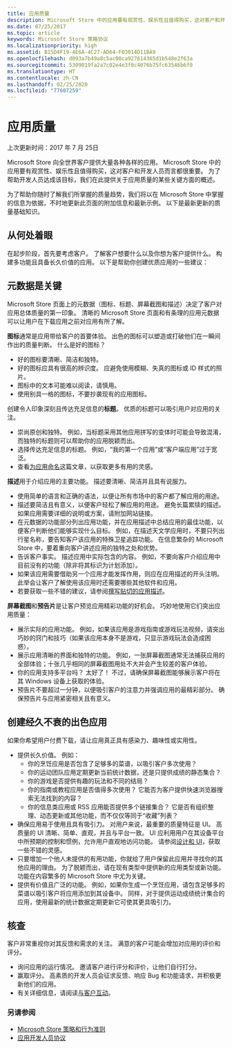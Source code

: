 ```yaml
---
title: 应用质量
description: Microsoft Store 中的应用要有观赏性、娱乐性且值得购买，这对客户和开发人员而言都很重要。 为了帮助开发人员达成该目标，我们在此提供关于应用质量的某些关键方面的概述。
ms.date: 07/25/2017
ms.topic: article
keywords: Microsoft Store 策略协议
ms.localizationpriority: high
ms.assetid: B15D4F19-4E6A-4C27-AD64-F03014D11BA9
ms.openlocfilehash: d093a7b49a8c5ac00ca927614365d1b548e2f63a
ms.sourcegitcommit: 5309019fa2a7c02e4e3f0c4076b75fc63546b6f0
ms.translationtype: HT
ms.contentlocale: zh-CN
ms.lasthandoff: 02/25/2020
ms.locfileid: "77607259"
---
```

# <a name="app-quality"></a>应用质量

上次更新时间：2017 年 7 月 25日

Microsoft Store 向全世界客户提供大量各种各样的应用。 Microsoft Store 中的应用要有观赏性、娱乐性且值得购买，这对客户和开发人员而言都很重要。 为了帮助开发人员达成该目标，我们在此提供关于应用质量的某些关键方面的概述。

为了帮助你随时了解我们所掌握的质量趋势，我们将以在 Microsoft Store 中掌握的信息为依据，不时地更新此页面的附加信息和最新示例。 以下是最新更新的质量基础知识。


## <a name="where-to-start"></a>从何处着眼

在起步阶段，首先要考虑客户。 了解客户想要什么以及你想为客户提供什么。 构建多功能且具备长久价值的应用。 以下是帮助你创建优质应用的一些建议：


## <a name="metadata-is-key"></a>元数据是关键

Microsoft Store 页面上的元数据（图标、标题、屏幕截图和描述）决定了客户对应用总体质量的第一印象。 清晰的 Microsoft Store 页面和有条理的应用元数据可以让用户在下载应用之前对应用有所了解。

**图标**通常是应用带给客户的首要体验。 出色的图标可以塑造或打破他们在一瞬间作出的质量判断。 什么是好的图标？

- 好的图标要清晰、简洁和独特。
- 好的图标应具有很高的辨识度。 应避免使用模糊、失真的图标或 ID 样式的照片。
- 图标中的文本可能难以阅读，请慎用。
- 使用别具一格的图标，不要抄袭现有的应用图标。

创建令人印象深刻且传达充足信息的**标题**。 优质的标题可以吸引用户对应用的关注。

- 崇尚原创和独特。 例如，当标题采用其他应用拼写的变体时可能会导致混淆，而独特的标题则可以帮助你的应用脱颖而出。
- 选择传达充足信息的标题。 例如，“我的第一个应用”或“客户端应用”过于宽泛。
- 查看[为应用命名](https://docs.microsoft.com/windows/uwp/publish/create-your-app-by-reserving-a-name#choosing-your-apps-name)这篇文章，以获取更多有用的灵感。

**描述**用于介绍应用的主要功能。 描述要清晰、简洁并且具有说服力。

- 使用简单的语言和正确的语法，以便让所有市场中的客户都了解应用的用途。
- 描述要简洁且有意义，以便客户轻松了解应用的用途。 避免长篇累牍的描述。 如果应用需要详细的说明或方案，请附加网站链接。
- 在元数据的功能部分列出应用功能，并在应用描述中总结应用的最佳功能，以便客户判断他们能够实现什么目标。 例如，在描述天文学应用时，不要只列出行星名称，要告知客户该应用的特殊卫星追踪功能。 在信息繁杂的 Microsoft Store 中，要着重向客户讲述应用的独特之处和优势。
- 告诉客户事实。 描述应用中实际包含的内容。 例如，不要向客户介绍应用中目前没有的功能（除非将其标识为计划添加）。
- 如果该应用需要借助另一个应用才能发挥作用，则应在应用描述的开头注明。 此举会让客户了解使用该应用时还需要哪些其他软件和应用。
- 若要获取一些不错的建议，请参阅[撰写贴切的应用描述](https://docs.microsoft.com/windows/uwp/publish/write-a-great-app-description)。

**屏幕截图**和**预告片**是让客户预览应用精彩功能的好机会。 巧妙地使用它们突出应用质量：

- 展示实际的应用功能。 例如，如果该应用是游戏指南或游戏玩法视频，请突出巧妙的窍门和技巧（如果该应用本身不是游戏，只显示游戏玩法会造成困惑）。
- 展示应用清晰的界面和独特的功能。 例如，一张屏幕截图通常无法捕获应用的全部体验；十张几乎相同的屏幕截图用处不大并会产生较差的客户体验。
- 你的应用支持多平台吗？ 太好了！ 不过，请确保屏幕截图能够展示客户将在其 Windows 设备上获取的体验。
- 预告片不要超过一分钟，以便吸引客户的注意力并强调应用的最精彩部分。 确保预告片与应用紧密相关且有意义。


## <a name="create-amazing-apps-with-staying-power"></a>创建经久不衰的出色应用

如果你希望用户付费下载，请让应用真正具有感染力、趣味性或实用性。

- 提供长久价值。 例如：
    - 你的烹饪应用是否包含了足够多的菜谱，以吸引客户多次使用？
    - 你的运动团队应用定期更新当前统计数据，还是只提供成绩的静态集合？
    - 你的游戏是否提供有趣的玩法和不同的结局？
    - 你的指南或教程应用是否值得多次使用？ 它能否为客户提供快速浏览器搜索无法找到的内容？
    - 你的信息类应用或 RSS 应用能否提供多个链接集合？ 它是否有组织整理、动态更新或其他功能，而不仅仅等同于“收藏”列表？
- 确保应用易于使用且具有吸引力。 对用户来说，最重要的质量特征是 UI。 高质量的 UI 清晰、简单、直观，并且与平台一致。 UI 应利用用户在其设备平台中所预期的控制和惯例，允许用户直观地访问功能。 请参阅[设计和 UI](https://developer.microsoft.com/windows/apps/design)，获取一些不错的灵感。
- 只要增加一个他人未提供的有用功能，你就给了用户保留此应用并寻找你的其他应用的理由。 为了脱颖而出，请在现有类型中提供新的应用类型或新功能。 功能在内容繁多的 Microsoft Store 中尤为关键。
- 提供有价值且广泛的功能。 例如，如果你生成一个烹饪应用，请包含足够多的菜谱以吸引客户将应用添加到其设备中。 同样，对于提供运动成绩统计集合的应用，使用最新的统计数据定期更新它可使其更具吸引力。


## <a name="check-in"></a>核查

客户非常重视你对其反馈和需求的关注。 满意的客户可能会增加对应用的评价和评分。

- 询问应用的运行情况。 邀请客户进行评分和评价，让他们自行打分。
- 赢取评分。 高素质的开发人员会征求反馈、响应 Bug 和功能请求，并积极更新他们的应用。
- 有关详细信息，请阅读[与客户互动](https://developer.microsoft.com/store/engage)。


### <a name="see-also"></a>另请参阅

- [Microsoft Store 策略和行为准则](store-policies-and-code-of-conduct.md)
- [应用开发人员协议](https://docs.microsoft.com/legal/windows/agreements/app-developer-agreement)